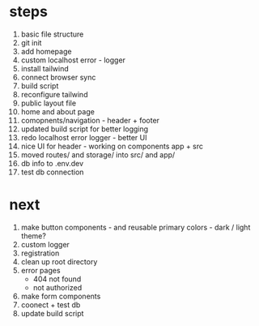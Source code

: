 # steps

1. basic file structure
2. git init
3. add homepage
4. custom localhost error - logger
5. install tailwind
6. connect browser sync
7. build script
8. reconfigure tailwind
9. public layout file 
10. home and about page
11. comopnents/navigation - header + footer
12. updated build script for better logging
13. redo localhost error logger - better UI
14. nice UI for header - working on components app + src
15. moved routes/ and storage/ into src/ and app/
16. db info to .env.dev 
17. test db connection


# next

1. make button components - and reusable primary colors - dark / light theme?
2. custom logger
3. registration
4. clean up root directory
5. error pages 
    - 404 not found
    - not authorized
6. make form components
7. coonect + test db
8. update build script
